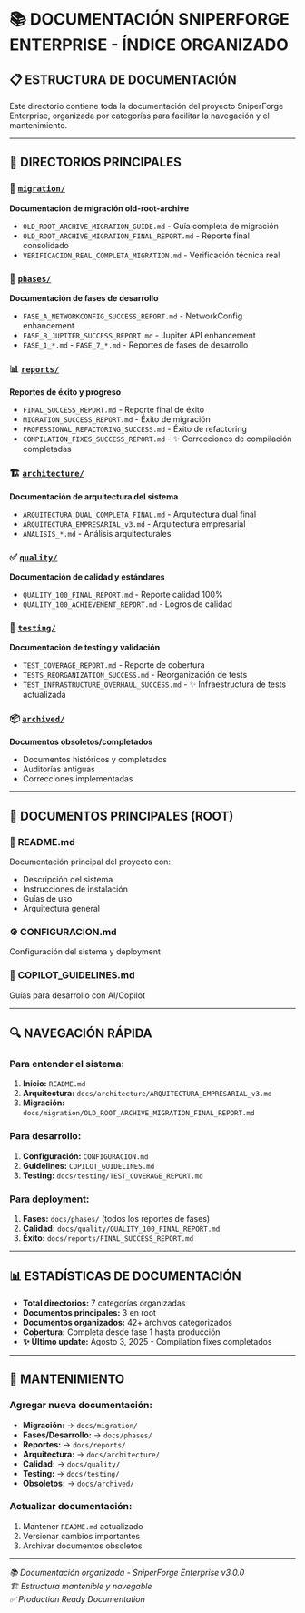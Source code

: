 # 📚 DOCUMENTACIÓN SNIPERFORGE ENTERPRISE - ÍNDICE ORGANIZADO

## 📋 **ESTRUCTURA DE DOCUMENTACIÓN**

Este directorio contiene toda la documentación del proyecto SniperForge Enterprise, organizada por categorías para facilitar la navegación y el mantenimiento.

---

## 📁 **DIRECTORIOS PRINCIPALES**

### 🔄 [`migration/`](./migration/)
**Documentación de migración old-root-archive**
- `OLD_ROOT_ARCHIVE_MIGRATION_GUIDE.md` - Guía completa de migración
- `OLD_ROOT_ARCHIVE_MIGRATION_FINAL_REPORT.md` - Reporte final consolidado
- `VERIFICACION_REAL_COMPLETA_MIGRATION.md` - Verificación técnica real

### 🎯 [`phases/`](./phases/)
**Documentación de fases de desarrollo**
- `FASE_A_NETWORKCONFIG_SUCCESS_REPORT.md` - NetworkConfig enhancement
- `FASE_B_JUPITER_SUCCESS_REPORT.md` - Jupiter API enhancement
- `FASE_1_*.md` - `FASE_7_*.md` - Reportes de fases de desarrollo

### 📊 [`reports/`](./reports/)
**Reportes de éxito y progreso**
- `FINAL_SUCCESS_REPORT.md` - Reporte final de éxito
- `MIGRATION_SUCCESS_REPORT.md` - Éxito de migración
- `PROFESSIONAL_REFACTORING_SUCCESS.md` - Éxito de refactoring
- `COMPILATION_FIXES_SUCCESS_REPORT.md` - ✨ Correcciones de compilación completadas

### 🏗️ [`architecture/`](./architecture/)
**Documentación de arquitectura del sistema**
- `ARQUITECTURA_DUAL_COMPLETA_FINAL.md` - Arquitectura dual final
- `ARQUITECTURA_EMPRESARIAL_v3.md` - Arquitectura empresarial
- `ANALISIS_*.md` - Análisis arquitecturales

### ✅ [`quality/`](./quality/)
**Documentación de calidad y estándares**
- `QUALITY_100_FINAL_REPORT.md` - Reporte calidad 100%
- `QUALITY_100_ACHIEVEMENT_REPORT.md` - Logros de calidad

### 🧪 [`testing/`](./testing/)
**Documentación de testing y validación**
- `TEST_COVERAGE_REPORT.md` - Reporte de cobertura
- `TESTS_REORGANIZATION_SUCCESS.md` - Reorganización de tests
- `TEST_INFRASTRUCTURE_OVERHAUL_SUCCESS.md` - ✨ Infraestructura de tests actualizada

### 📦 [`archived/`](./archived/)
**Documentos obsoletos/completados**
- Documentos históricos y completados
- Auditorías antiguas
- Correcciones implementadas

---

## 🎯 **DOCUMENTOS PRINCIPALES (ROOT)**

### 📖 **README.md**
Documentación principal del proyecto con:
- Descripción del sistema
- Instrucciones de instalación
- Guías de uso
- Arquitectura general

### ⚙️ **CONFIGURACION.md**
Configuración del sistema y deployment

### 📝 **COPILOT_GUIDELINES.md**
Guías para desarrollo con AI/Copilot

---

## 🔍 **NAVEGACIÓN RÁPIDA**

### **Para entender el sistema:**
1. **Inicio:** `README.md`
2. **Arquitectura:** `docs/architecture/ARQUITECTURA_EMPRESARIAL_v3.md`
3. **Migración:** `docs/migration/OLD_ROOT_ARCHIVE_MIGRATION_FINAL_REPORT.md`

### **Para desarrollo:**
1. **Configuración:** `CONFIGURACION.md`
2. **Guidelines:** `COPILOT_GUIDELINES.md`
3. **Testing:** `docs/testing/TEST_COVERAGE_REPORT.md`

### **Para deployment:**
1. **Fases:** `docs/phases/` (todos los reportes de fases)
2. **Calidad:** `docs/quality/QUALITY_100_FINAL_REPORT.md`
3. **Éxito:** `docs/reports/FINAL_SUCCESS_REPORT.md`

---

## 📊 **ESTADÍSTICAS DE DOCUMENTACIÓN**

- **Total directorios:** 7 categorías organizadas
- **Documentos principales:** 3 en root
- **Documentos organizados:** 42+ archivos categorizados
- **Cobertura:** Completa desde fase 1 hasta producción
- **✨ Último update:** Agosto 3, 2025 - Compilation fixes completados

---

## 🎯 **MANTENIMIENTO**

### **Agregar nueva documentación:**
- **Migración:** → `docs/migration/`
- **Fases/Desarrollo:** → `docs/phases/`
- **Reportes:** → `docs/reports/`
- **Arquitectura:** → `docs/architecture/`
- **Calidad:** → `docs/quality/`
- **Testing:** → `docs/testing/`
- **Obsoletos:** → `docs/archived/`

### **Actualizar documentación:**
1. Mantener `README.md` actualizado
2. Versionar cambios importantes
3. Archivar documentos obsoletos

---

*📚 Documentación organizada - SniperForge Enterprise v3.0.0*  
*🏗️ Estructura mantenible y navegable*  
*✅ Production Ready Documentation*
